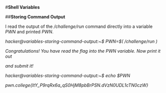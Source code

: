 #**Shell Variables**

##**Storing Command Output**

I read the output of the _/challenge/run_ command directly into a variable _PWN_ and printed _PWN_.

_hacker@variables-storing-command-output:~$ PWN=$( /challenge/run )_

_Congratulations! You have read the flag into the PWN variable. Now print it out_

_and submit it!_

_hacker@variables-storing-command-output:~$ echo $PWN_

_pwn.college{ItY_P9rqRx6a_qS0HjM8pbBrPSN.dVzN0UDL1cTN0czW}_
